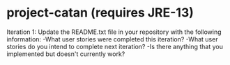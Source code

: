 # project-catan (requires JRE-13)
Iteration 1: Update the README.txt file in your repository with the following information:
  -What user stories were completed this iteration?
  -What user stories do you intend to complete next iteration?
  -Is there anything that you implemented but doesn't currently work?
